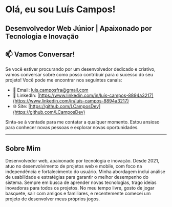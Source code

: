 # Olá, eu sou Luís Campos!

## Desenvolvedor Web Júnior | Apaixonado por Tecnologia e Inovação

## 📫 Vamos Conversar!
Se você estiver procurando por um desenvolvedor dedicado e criativo, vamos conversar sobre como posso contribuir para o sucesso do seu projeto! Você pode me encontrar nos seguintes canais:

- 📧 Email: [luis.camposfra@gmail.com](mailto:luis.camposfra@gmail.com)
- 💼 LinkedIn: [https://www.linkedin.com/in/luís-campos-8894a3217](https://www.linkedin.com/in/luís-campos-8894a3217)
- 🌐 Site: [https://github.com/LCamposDev](https://github.com/LCamposDev)

Sinta-se à vontade para me contatar a qualquer momento. Estou ansioso para conhecer novas pessoas e explorar novas oportunidades.

---

## Sobre Mim
Desenvolvedor web, apaixonado por tecnologia e inovação. Desde 2021, atuo no desenvolvimento de projetos web e mobile, com foco na independência e fortalecimento do usuário. Minha abordagem inclui análise de usabilidade e estratégias para garantir o melhor desempenho do sistema. Sempre em busca de aprender novas tecnologias, trago ideias inovadoras para todos os projetos. No meu tempo livre, gosto de jogar basquete, sair com amigos e familiares, e recentemente comecei um projeto de desenvolver meus próprios jogos.
